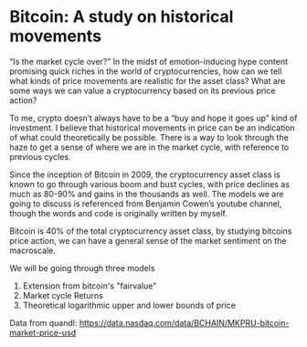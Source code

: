 # Bitcoin: A study on historical movements
“Is the market cycle over?” In the midst of emotion-inducing hype content promising quick riches in the world of cryptocurrencies, how can we tell what kinds of price movements are realistic for the asset class? What are some ways we can value a cryptocurrency based on its previous price action?

To me, crypto doesn’t always have to be a “buy and hope it goes up” kind of investment. I believe that historical movements in price can be an indication of what could theoretically be possible. There is a way to look through the haze to get a sense of where we are in the market cycle, with reference to previous cycles.

Since the inception of Bitcoin in 2009, the cryptocurrency asset class is known to go through various boom and bust cycles, with price declines as much as 80-90% and gains in the thousands as well. The models we are going to discuss is referenced from Benjamin Cowen’s youtube channel, though the words and code is originally written by myself.

 Bitcoin is  40% of the total cryptocurrency asset class, by studying bitcoins price action, we can have a general sense of the market sentiment on the macroscale.

We will be going through three models

1. Extension from bitcoin's "fairvalue"
2. Market cycle Returns
3. Theoretical logarithmic upper and lower bounds of price

Data from quandl: https://data.nasdaq.com/data/BCHAIN/MKPRU-bitcoin-market-price-usd
